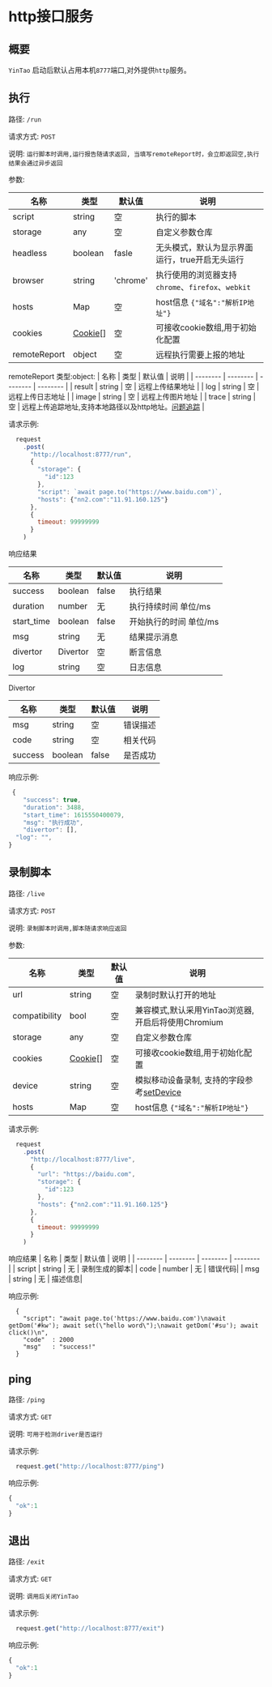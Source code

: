 # http接口服务

## 概要

  `YinTao` 启动后默认占用本机`8777`端口,对外提供`http`服务。

## 执行

  路径: `/run`

  请求方式: `POST`

  说明: `运行脚本时调用,运行报告随请求返回, 当填写remoteReport时，会立即返回空,执行结果会通过异步返回`

   参数:
  
  | 名称        | 类型   |  默认值  | 说明  |
  | --------   | --------  | --------  |  -------- |
  | script     | string |   空     |  执行的脚本|
  | storage    | any    |  空     | 自定义参数仓库    |
  | headless   | boolean   |  fasle   | 无头模式，默认为显示界面运行，true开启无头运行  |
  | browser    | string    |  'chrome'     | 执行使用的浏览器支持 `chrome`、`firefox`、`webkit` |
  | hosts       | Map    | 空      | host信息 `{"域名":"解析IP地址"}`|  
  | cookies    | [Cookie](https://dqa.jd.com/YinTao/guide/data/cookie.html)[]    |  空     | 可接收cookie数组,用于初始化配置 |
  | remoteReport | object    | 空      | 远程执行需要上报的地址|  

  remoteReport 类型:object:
  | 名称        | 类型      |   默认值   |   说明     |
  | --------   | --------  | --------  |  -------- |
  | result     | string   |   空      | 远程上传结果地址 |
  | log        | string   |    空     | 远程上传日志地址 |
  | image      | string   |    空     | 远程上传图片地址 |
  | trace      | string   |    空     | 远程上传追踪地址,支持本地路径以及http地址。[问题追踪](https://dqa.jd.com/YinTao/guide/course/trace.html) |

  请求示例:
``` js
  request
    .post(
      "http://localhost:8777/run",
      {
        "storage": {
          "id":123
        },
        "script": `await page.to("https://www.baidu.com")`,
        "hosts": {"nn2.com":"11.91.160.125"}
      },
      {
        timeout: 99999999
      }
    )
```

响应结果

  | 名称        | 类型   |  默认值  | 说明  |
  | --------   | --------  | --------  |  -------- |
  | success     | boolean |   false     |  执行结果|
  | duration     | number |   无     |  执行持续时间 单位/ms|
  | start_time     | boolean |   false     |  开始执行的时间 单位/ms|
  | msg     | string |   无     |  结果提示消息 |
  | divertor     | Divertor |   空     |  断言信息 |
  | log     | string |   空     |  日志信息 |

  Divertor

  | 名称        | 类型   |  默认值  | 说明  |
  | --------   | --------  | --------  |  -------- |
  | msg     | string |   空     |  错误描述|
  | code     | string |   空     |  相关代码|
  | success     | boolean |   false     |  是否成功|

  响应示例:
``` js
 {
	"success": true,
	"duration": 3488,
	"start_time": 1615550400079,
	"msg": "执行成功",
	"divertor": [],
  "log": "",
}
```



## 录制脚本
  路径: `/live`

  请求方式: `POST`

  说明: `录制脚本时调用,脚本随请求响应返回`

  参数:
  
  | 名称        | 类型   |  默认值  | 说明  |
  | --------   | --------  | --------  |  -------- |
  | url      | string| 空   |  录制时默认打开的地址   |
  | compatibility      | bool| 空   |  兼容模式,默认采用YinTao浏览器,开启后将使用Chromium  |
  | storage    | any    |  空     | 自定义参数仓库    |
   | cookies    | [Cookie](https://dqa.jd.com/YinTao/guide/data/cookie.html)[]    |  空     | 可接收cookie数组,用于初始化配置 |
  | device    | string    |  空     | 模拟移动设备录制, 支持的字段参考[setDevice](https://coding.jd.com/YinTao/core/blob/master/src/server/deviceDescriptorsSource.json) |
  | hosts       | Map    | 空      | host信息 `{"域名":"解析IP地址"}`|     
  
   请求示例:
``` js
  request
    .post(
      "http://localhost:8777/live",
      {
        "url": "https://baidu.com",
        "storage": {
          "id":123
        },
        "hosts": {"nn2.com":"11.91.160.125"}  
      },
      {
        timeout: 99999999
      }
    )
```

响应结果
  | 名称        | 类型   |  默认值  | 说明  |
  | --------   | --------  | --------  |  -------- |
  | script     | string |   无     |  录制生成的脚本|
  | code     | number |   无       |  错误代码|
  | msg     | string |   无        |  描述信息|


  响应示例:

```
  {
    "script": "await page.to('https://www.baidu.com')\nawait getDom('#kw'); await set(\"hello word\");\nawait getDom('#su'); await click()\n",
    "code"  : 2000
    "msg"   : "success!"
  }
```


## ping

路径: `/ping`

请求方式: `GET`

说明: `可用于检测driver是否运行`

请求示例: 
``` js
  request.get("http://localhost:8777/ping")
```

响应示例:
``` js
{
  "ok":1
}
```

## 退出

路径: `/exit`

请求方式: `GET`

说明: `调用后关闭YinTao`

请求示例:
``` js
  request.get("http://localhost:8777/exit")
```

响应示例:
``` js
{
  "ok":1
}
```